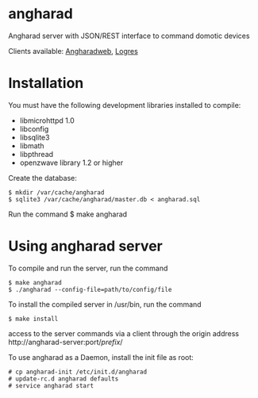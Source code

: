 angharad
========

Angharad server with JSON/REST interface to command domotic devices

Clients available: [Angharadweb](https://github.com/babelouest/angharadweb ), [Logres](https://github.com/babelouest/logres )

Installation
============

You must have the following development libraries installed to compile:
- libmicrohttpd 1.0
- libconfig
- libsqlite3
- libmath
- libpthread
- openzwave library 1.2 or higher

Create the database:
```shell
$ mkdir /var/cache/angharad
$ sqlite3 /var/cache/angharad/master.db < angharad.sql
```

Run the command 
$ make angharad

Using angharad server
=====================

To compile and run the server, run the command
```shell
$ make angharad
$ ./angharad --config-file=path/to/config/file
```

To install the compiled server in /usr/bin, run the command
```shell
$ make install
```

access to the server commands via a client through the origin address http://angharad-server:port/*prefix*/

To use angharad as a Daemon, install the init file as root:
```shell
# cp angharad-init /etc/init.d/angharad
# update-rc.d angharad defaults
# service angharad start
```
